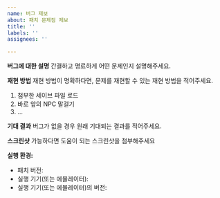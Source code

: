 ```yaml
---
name: 버그 제보
about: 패치 문제점 제보
title: ''
labels: ''
assignees: ''

---
```


**버그에 대한 설명**
간결하고 명료하게 어떤 문제인지 설명해주세요.

**재현 방법**
재현 방법이 명확하다면, 문제를 재현할 수 있는 재현 방법을 적어주세요.
1. 첨부한 세이브 파일 로드
2. 바로 앞의 NPC 말걸기
3. ...

**기대 결과**
버그가 없을 경우 원래 기대되는 결과를 적어주세요.

**스크린샷**
가능하다면 도움이 되는 스크린샷을 첨부해주세요

**실행 환경:**
 - 패치 버전: 
 - 실행 기기(또는 에뮬레이터): 
 - 실행 기기(또는 에뮬레이터)의 버전:
